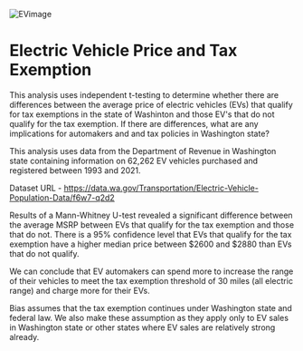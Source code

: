 ![EVimage](https://user-images.githubusercontent.com/35669027/106233923-9fa87100-61c5-11eb-818d-3ec88ce78b37.png?raw=true "Optional Title")

# Electric Vehicle Price and Tax Exemption

This analysis uses independent t-testing to determine whether there are differences between the average price of electric vehicles (EVs) that qualify for tax exemptions in the state of Washinton and those EV's that do not qualify for the tax exemption. If there are differences, what are any implications for automakers and and tax policies in Washington state?

This analysis uses data from the Department of Revenue in Washington state containing information on 62,262 EV vehicles purchased and registered between 1993 and 2021.

Dataset URL -  https://data.wa.gov/Transportation/Electric-Vehicle-Population-Data/f6w7-q2d2

Results of a Mann-Whitney U-test revealed a significant difference between the average MSRP between EVs that qualify for the tax exemption and those that do not. There is a 95% confidence level that EVs that qualify for the tax exemption have a higher median price between $2600 and $2880 than EVs that do not qualify. 

We can conclude that EV automakers can spend more to increase the range of their vehicles to meet the tax exemption threshold of 30 miles (all electric range) and charge more for their EVs. 

Bias assumes that the tax exemption continues under Washington state and federal law. We also make these assumption as they apply only to EV sales in Washington state or other states where EV sales are relatively strong already. 
